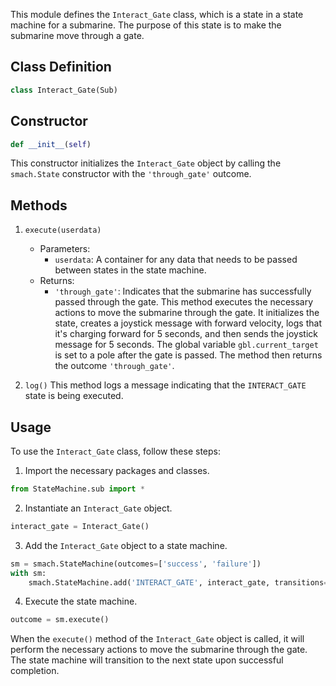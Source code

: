 This module defines the `Interact_Gate` class, which is a state in a state machine for a submarine. The purpose of this state is to make the submarine move through a gate.

## Class Definition
```python
class Interact_Gate(Sub)
```

## Constructor
```python
def __init__(self)
```
This constructor initializes the `Interact_Gate` object by calling the `smach.State` constructor with the `'through_gate'` outcome.

## Methods
1.  `execute(userdata)`
    -   Parameters:
        -   `userdata`: A container for any data that needs to be passed between states in the state machine.
    -   Returns:
        -   `'through_gate'`: Indicates that the submarine has successfully passed through the gate.
    This method executes the necessary actions to move the submarine through the gate. It initializes the state, creates a joystick message with forward velocity, logs that it's charging forward for 5 seconds, and then sends the joystick message for 5 seconds. The global variable `gbl.current_target` is set to a pole after the gate is passed. The method then returns the outcome `'through_gate'`.
    
2.  `log()`
    This method logs a message indicating that the `INTERACT_GATE` state is being executed.

## Usage
To use the `Interact_Gate` class, follow these steps:
1.  Import the necessary packages and classes.
```python
from StateMachine.sub import *
```

2.  Instantiate an `Interact_Gate` object.
```python
interact_gate = Interact_Gate()
```

3.  Add the `Interact_Gate` object to a state machine.
```python
sm = smach.StateMachine(outcomes=['success', 'failure']) 
with sm:
	smach.StateMachine.add('INTERACT_GATE', interact_gate, transitions={'through_gate': 'success'})
```

4.  Execute the state machine.
```python
outcome = sm.execute()
```
When the `execute()` method of the `Interact_Gate` object is called, it will perform the necessary actions to move the submarine through the gate. The state machine will transition to the next state upon successful completion.